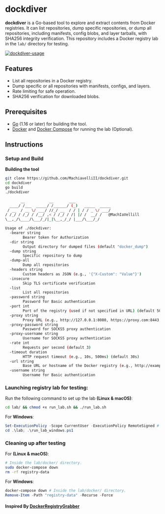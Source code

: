 # dockdiver

**dockdiver** is a Go-based tool to explore and extract contents from Docker registries. It can list repositories, dump specific repositories, or dump all repositories, including manifests, config blobs, and layer tarballs, with SHA256 integrity verification. This repository includes a Docker registry lab in the `lab/` directory for testing.

[![dockdiver-usage](https://asciinema.org/a/kLgWzDiTWnoGURFHBs5XXXbLg.svg)](https://asciinema.org/a/kLgWzDiTWnoGURFHBs5XXXbLg)

## Features

- List all repositories in a Docker registry.
- Dump specific or all repositories with manifests, configs, and layers.
- Rate limiting for safe operation.
- SHA256 verification for downloaded blobs.

## Prerequisites

- [Go](https://golang.org/dl/) (1.16 or later) for building the tool.
- [Docker](https://www.docker.com/get-started) and [Docker Compose](https://docs.docker.com/compose/install/) for running the lab (Optional).

## Instructions

### Setup and Build

**Building the tool**

```bash
git clone https://github.com/MachiavelliII/dockdiver.git
cd dockdiver
go build
./dockdiver

       __           __       ___
  ____/ /___  _____/ /______/ (_)   _____  _____
 / __  / __ \/ ___/ //_/ __  / / | / / _ \/ ___/
/ /_/ / /_/ / /__/ ,< / /_/ / /| |/ /  __/ /   @MachIaVellill
\__,_/\____/\___/_/|_|\__,_/_/ |___/\___/_/

Usage of ./dockdiver:
  -bearer string
        Bearer token for Authorization
  -dir string
        Output directory for dumped files (default "docker_dump")
  -dump string
        Specific repository to dump
  -dump-all
        Dump all repositories
  -headers string
        Custom headers as JSON (e.g., '{"X-Custom": "Value"}')
  -insecure
        Skip TLS certificate verification
  -list
        List all repositories
  -password string
        Password for Basic authentication
  -port int
        Port of the registry (used if not specified in URL) (default 5000)
  -proxy string
        Proxy URL (e.g., http://127.0.0.1:8080, https://proxy.com:8443, or socks5://127.0.0.1:1080)
  -proxy-password string
        Password for SOCKS5 proxy authentication
  -proxy-username string
        Username for SOCKS5 proxy authentication
  -rate int
        Requests per second (default 3)
  -timeout duration
        HTTP request timeout (e.g., 10s, 500ms) (default 30s)
  -url string
        Base URL or hostname of the Docker registry (e.g., http://example.com or example.com)
  -username string
        Username for Basic authentication
```

### Launching registry lab for testing:

Run the following command to set up the lab **(Linux & macOS)**:
```bash
cd lab/ && chmod +x run_lab.sh && ./run_lab.sh
```
For **Windows**:
```ps1
Set-ExecutionPolicy -Scope CurrentUser -ExecutionPolicy RemoteSigned # Run once if needed
cd .\lab; .\run_lab_windows.ps1
```

### Cleaning up after testing

For **(Linux & macOS)**:
```bash
# Inside the lab/docker/ directory.
sudo docker-compose down
rm -rf registry-data
```

For **Windows**:
```ps1
docker-compose down # Inside the lab/docker/ directory.
Remove-Item -Path "registry-data" -Recurse -Force
```

#### Inspired By [DockerRegistryGrabber](https://github.com/Syzik/DockerRegistryGrabber)
